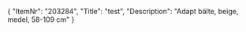 {
  "ItemNr": "203284",
  "Title": "test",
  "Description": "Adapt bälte, beige, medel, 58-109 cm"
}
